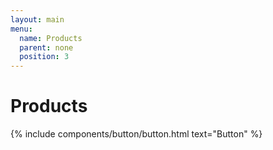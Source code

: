 ```yaml
---
layout: main
menu:
  name: Products
  parent: none
  position: 3
---
```


<h1>Products</h1>
{% include components/button/button.html text="Button" %}